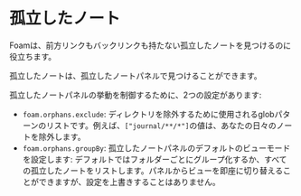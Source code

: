 # 孤立したノート

Foamは、前方リンクもバックリンクも持たない孤立したノートを見つけるのに役立ちます。

孤立したノートは、孤立したノートパネルで見つけることができます。

孤立したノートパネルの挙動を制御するために、2つの設定があります:

- `foam.orphans.exclude`: ディレクトリを除外するために使用されるglobパターンのリストです。例えば、`["journal/**/*"]`の値は、あなたの日々のノートを除外します。
- `foam.orphans.groupBy`: 孤立したノートパネルのデフォルトのビューモードを設定します: デフォルトではフォルダーごとにグループ化するか、すべての孤立したノートをリストします。パネルからビューを即座に切り替えることができますが、設定を上書きすることはありません。


